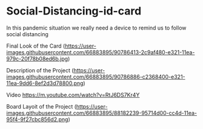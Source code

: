 # Social-Distancing-id-card
In this pandemic situation we really need a device to remind us to follow social distancing


Final Look of the Card
(https://user-images.githubusercontent.com/66883895/90786413-2c9af480-e321-11ea-979c-20f78b08ed6b.jpg)

Description of the Project
(https://user-images.githubusercontent.com/66883895/90786886-c2368400-e321-11ea-9dd6-8ef2d3d78800.png)

Video
https://m.youtube.com/watch?v=RtJ6DS7Kr4Y

Board Layoit  of the Project
(https://user-images.githubusercontent.com/66883895/88182239-95714d00-cc4d-11ea-95f4-9f27cbc856d2.png)
